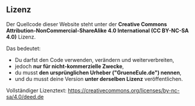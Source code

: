 ## Lizenz

Der Quellcode dieser Website steht unter der **Creative Commons Attribution-NonCommercial-ShareAlike 4.0 International (CC BY-NC-SA 4.0)** Lizenz.

Das bedeutet:
- Du darfst den Code verwenden, verändern und weiterverbreiten,
- jedoch **nur für nicht-kommerzielle Zwecke**,
- du musst **den ursprünglichen Urheber ("GrueneEule.de") nennen**,
- und du musst deine Version **unter derselben Lizenz** veröffentlichen.

Vollständiger Lizenztext: https://creativecommons.org/licenses/by-nc-sa/4.0/deed.de
